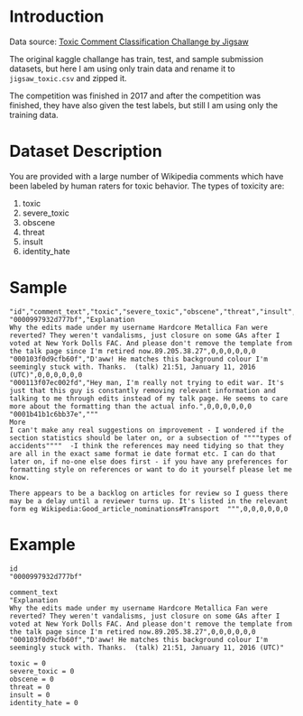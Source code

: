# Introduction
Data source: [Toxic Comment Classification Challange by Jigsaw](https://www.kaggle.com/c/jigsaw-toxic-comment-classification-challenge/data?select=train.csv.zip)

The original kaggle challange has train, test, and sample submission datasets, but here I am using only train data and rename it to `jigsaw_toxic.csv` and zipped it.

The competition was finished in 2017 and after the competition was finished, they have also given the test labels, but still I am using only the training data.

# Dataset Description
You are provided with a large number of Wikipedia comments which have been labeled by human raters for toxic behavior. The types of toxicity are:

1. toxic
1. severe_toxic
1. obscene
1. threat
1. insult
1. identity_hate

# Sample
```
"id","comment_text","toxic","severe_toxic","obscene","threat","insult","identity_hate"
"0000997932d777bf","Explanation
Why the edits made under my username Hardcore Metallica Fan were reverted? They weren't vandalisms, just closure on some GAs after I voted at New York Dolls FAC. And please don't remove the template from the talk page since I'm retired now.89.205.38.27",0,0,0,0,0,0
"000103f0d9cfb60f","D'aww! He matches this background colour I'm seemingly stuck with. Thanks.  (talk) 21:51, January 11, 2016 (UTC)",0,0,0,0,0,0
"000113f07ec002fd","Hey man, I'm really not trying to edit war. It's just that this guy is constantly removing relevant information and talking to me through edits instead of my talk page. He seems to care more about the formatting than the actual info.",0,0,0,0,0,0
"0001b41b1c6bb37e","""
More
I can't make any real suggestions on improvement - I wondered if the section statistics should be later on, or a subsection of """"types of accidents""""  -I think the references may need tidying so that they are all in the exact same format ie date format etc. I can do that later on, if no-one else does first - if you have any preferences for formatting style on references or want to do it yourself please let me know.

There appears to be a backlog on articles for review so I guess there may be a delay until a reviewer turns up. It's listed in the relevant form eg Wikipedia:Good_article_nominations#Transport  """,0,0,0,0,0,0
```

# Example
```
id
"0000997932d777bf"

comment_text
"Explanation
Why the edits made under my username Hardcore Metallica Fan were reverted? They weren't vandalisms, just closure on some GAs after I voted at New York Dolls FAC. And please don't remove the template from the talk page since I'm retired now.89.205.38.27",0,0,0,0,0,0
"000103f0d9cfb60f","D'aww! He matches this background colour I'm seemingly stuck with. Thanks.  (talk) 21:51, January 11, 2016 (UTC)"

toxic = 0
severe_toxic = 0
obscene = 0
threat = 0
insult = 0
identity_hate = 0

```